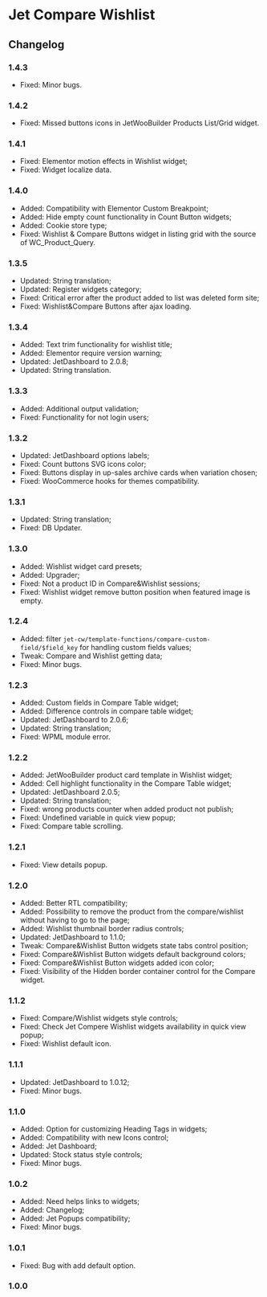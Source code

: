 # Jet Compare Wishlist

## Changelog

### 1.4.3
* Fixed: Minor bugs.

### 1.4.2
* Fixed: Missed buttons icons in JetWooBuilder Products List/Grid widget.

### 1.4.1
* Fixed: Elementor motion effects in Wishlist widget;
* Fixed: Widget localize data.

### 1.4.0
* Added: Compatibility with Elementor Custom Breakpoint;
* Added: Hide empty count functionality in Count Button widgets;
* Added: Cookie store type;
* Fixed: Wishlist & Compare Buttons widget in listing grid with the source of WC_Product_Query.

### 1.3.5
* Updated: String translation;
* Updated: Register widgets category;
* Fixed: Critical error after the product added to list was deleted form site;
* Fixed: Wishlist&Compare Buttons after ajax loading.

### 1.3.4
* Added: Text trim functionality for wishlist title;
* Added: Elementor require version warning;
* Updated: JetDashboard to 2.0.8;
* Updated: String translation.

### 1.3.3
* Added: Additional output validation;
* Fixed: Functionality for not login users;

### 1.3.2
* Updated: JetDashboard options labels;
* Fixed: Count buttons SVG icons color;
* Fixed: Buttons display in up-sales archive cards when variation chosen;
* Fixed: WooCommerce hooks for themes compatibility.

### 1.3.1
* Updated: String translation;
* Fixed: DB Updater.

### 1.3.0
* Added: Wishlist widget card presets;
* Added: Upgrader;
* Fixed: Not a product ID in Compare&Wishlist sessions;
* Fixed: Wishlist widget remove button position when featured image is empty.

### 1.2.4
* Added: filter `jet-cw/template-functions/compare-custom-field/$field_key` for handling custom fields values;
* Tweak: Compare and Wishlist getting data;
* Fixed: Minor bugs.

### 1.2.3
* Added: Custom fields in Compare Table widget;
* Added: Difference controls in compare table widget;
* Updated: JetDashboard to 2.0.6;
* Updated: String translation;
* Fixed: WPML module error.

### 1.2.2
* Added: JetWooBuilder product card template in Wishlist widget;
* Added: Cell highlight functionality in the Compare Table widget;
* Updated: JetDashboard 2.0.5;
* Updated: String translation;
* Fixed: wrong products counter when added product not publish;
* Fixed: Undefined variable in quick view popup;
* Fixed: Compare table scrolling.

### 1.2.1
* Fixed: View details popup.

### 1.2.0
* Added: Better RTL compatibility;
* Added: Possibility to remove the product from the compare/wishlist without having to go to the page;
* Added: Wishlist thumbnail border radius controls;
* Updated: JetDashboard to 1.1.0;
* Tweak: Compare&Wishlist Button widgets state tabs control position;
* Fixed: Compare&Wishlist Button widgets default background colors;
* Fixed: Compare&Wishlist Button widgets added icon color;
* Fixed: Visibility of the Hidden border container control for the Compare widget.

### 1.1.2
* Fixed: Compare/Wishlist widgets style controls;
* Fixed: Check Jet Compere Wishlist widgets availability in quick view popup;
* Fixed: Wishlist default icon.

### 1.1.1
* Updated: JetDashboard to 1.0.12;
* Fixed: Minor bugs.

### 1.1.0
* Added: Option for customizing Heading Tags in widgets;
* Added: Compatibility with new Icons control;
* Added: Jet Dashboard;
* Updated: Stock status style controls;
* Fixed: Minor bugs.

### 1.0.2
* Added: Need helps links to widgets;
* Added: Changelog;
* Added: Jet Popups compatibility;
* Fixed: Minor bugs.

### 1.0.1
* Fixed: Bug with add default option.

### 1.0.0